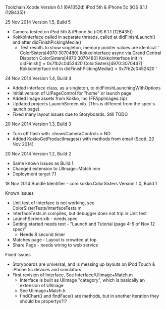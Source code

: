 Toolchain
Xcode Version 6.1 (6A1052d)
iPod 5th & iPhone 5c (iOS 8.1.1 (12B435))

25 Nov 2014
Version 1.5, Build 5
* Camera tested on iPod 5th & iPhone 5c (iOS 8.1.1 (12B435))
* KokkoInterface called in separate threads, called at didFinishLaunch() and after didFinishPickingMedia()
  * Test results to show singleton, memory pointer values are identical
'
ColorSisters[4970:3070480] KokkoInterface async via Grand Central Dispatch
ColorSisters[4970:3070480] KokkoInterface init in didFinish() = 0x7fb2c0452420
ColorSisters[4970:3070447] KokkoInterface init in didFinishPickingMedia() = 0x7fb2c0452420
'


24 Nov 2014
Version 1.4, Build 4
* Added interface class, as a singleton, to didFinishLaunchingWithOptions
* Initial version of UIPageControl for "home" or launch page
* Added Image assets from Kokko, Inc (FFAppImages.zip)
* Updated projects LaunchScreen.xib.  (This is different from the spec's launch page).
* Fixed many layout issues due to Storyboards.  Still TODO

20 Nov 2014
Version 1.3, Build 3
* Turn off flash with .showsCameraControls = NO
* Added KokkoGetProductImages() with methods from email (Scott, 20 Nov 2014)


20 Nov 2014
Version 1.2, Build 2
* Same known issues as Build 1
* Changed extension to UIImage+Match.mm
* Deployment target 7.1


18 Nov 2014
Bundle Identifier - com.kokko.ColorSisters
Version 1.0, Build 1


Known Issues
* Unit test of Interface is not working, see ColorSisterTests/InterfaceTests.m
* InterfaceTests.m compiles, but debugger does not trip in Unit test
* LaunchScreen.xib - needs spec
* Getting started needs text - "Launch and Tutorial (page 4-5 of Nov 12 spec)"
  * Needs 8 second timer
* Matches page - Layout is crowded at top
* Share Page - needs wiring to web service


Fixed Issues
* Storyboards are universal, and is messing up layouts on iPod Touch & iPhone 5c devices and simulators
* First revision of Interface, See Interface/UIImage+Match.m
  * Interface is built as UIImage "category", which is basically an extension of UIImage
  * See UIImage+Match.h
  * findChart() and findFace() are methods, but in another iteration they should be propertys?!?
